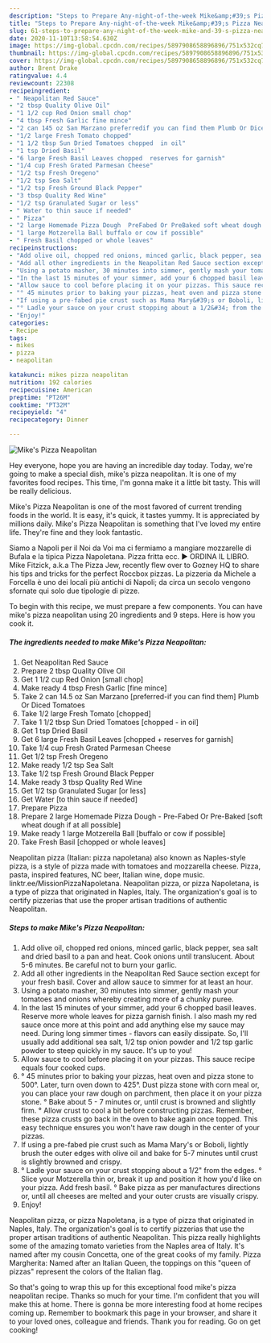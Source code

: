 ```yaml
---
description: "Steps to Prepare Any-night-of-the-week Mike&amp;#39;s Pizza Neapolitan"
title: "Steps to Prepare Any-night-of-the-week Mike&amp;#39;s Pizza Neapolitan"
slug: 61-steps-to-prepare-any-night-of-the-week-mike-and-39-s-pizza-neapolitan
date: 2020-11-10T13:58:54.630Z
image: https://img-global.cpcdn.com/recipes/5897908658896896/751x532cq70/mikes-pizza-neapolitan-recipe-main-photo.jpg
thumbnail: https://img-global.cpcdn.com/recipes/5897908658896896/751x532cq70/mikes-pizza-neapolitan-recipe-main-photo.jpg
cover: https://img-global.cpcdn.com/recipes/5897908658896896/751x532cq70/mikes-pizza-neapolitan-recipe-main-photo.jpg
author: Brent Drake
ratingvalue: 4.4
reviewcount: 22308
recipeingredient:
- " Neapolitan Red Sauce"
- "2 tbsp Quality Olive Oil"
- "1 1/2 cup Red Onion small chop"
- "4 tbsp Fresh Garlic fine mince"
- "2 can 145 oz San Marzano preferredif you can find them Plumb Or Diced Tomatoes"
- "1/2 large Fresh Tomato chopped"
- "1 1/2 tbsp Sun Dried Tomatoes chopped  in oil"
- "1 tsp Dried Basil"
- "6 large Fresh Basil Leaves chopped  reserves for garnish"
- "1/4 cup Fresh Grated Parmesan Cheese"
- "1/2 tsp Fresh Oregeno"
- "1/2 tsp Sea Salt"
- "1/2 tsp Fresh Ground Black Pepper"
- "3 tbsp Quality Red Wine"
- "1/2 tsp Granulated Sugar or less"
- " Water to thin sauce if needed"
- " Pizza"
- "2 large Homemade Pizza Dough  PreFabed Or PreBaked soft wheat dough if at all possible"
- "1 large Motzerella Ball buffalo or cow if possible"
- " Fresh Basil chopped or whole leaves"
recipeinstructions:
- "Add olive oil, chopped red onions, minced garlic, black pepper, sea salt and dried basil to a pan and heat. Cook onions until translucent. About 5-6 minutes. Be careful not to burn your garlic."
- "Add all other ingredients in the Neapolitan Red Sauce section except for your fresh basil. Cover and allow sauce to simmer for at least an hour."
- "Using a potato masher, 30 minutes into simmer, gently mash your tomatoes and onions whereby creating more of a chunky puree."
- "In the last 15 minutes of your simmer, add your 6 chopped basil leaves. Reserve more whole leaves for pizza garnish finish. I also mash my red sauce once more at this point and add anything else my sauce may need. During long simmer times - flavors can easily dissipate. So, I&#39;ll usually add additional sea salt, 1/2 tsp onion powder and 1/2 tsp garlic powder to steep quickly in my sauce. It&#39;s up to you!"
- "Allow sauce to cool before placing it on your pizzas. This sauce recipe equals four cooked cups."
- "° 45 minutes prior to baking your pizzas, heat oven and pizza stone to 500°. Later, turn oven down to 425°. Dust pizza stone with corn meal or, you can place your raw dough on parchment, then place it on your pizza stone.                                                   ° Bake about 5 - 7 minutes or, until crust is browned and slightly firm.                                                                                                                                         ° Allow crust to cool a bit before constructing pizzas. Remember, these pizza crusts go back in the oven to bake again once topped. This easy technique ensures you won&#39;t have raw dough in the center of your pizzas."
- "If using a pre-fabed pie crust such as Mama Mary&#39;s or Boboli, lightly brush the outer edges with olive oil and bake for 5-7 minutes until crust is slightly browned and crispy."
- "° Ladle your sauce on your crust stopping about a 1/2&#34; from the edges.                                                                        ° Slice your Motzerella thin or, break it up and position it how you&#39;d like on your pizza. Add fresh basil.                                                                                                                                                                      ° Bake pizza as per manufactures directions or, until all cheeses are melted and your outer crusts are visually crispy."
- "Enjoy!"
categories:
- Recipe
tags:
- mikes
- pizza
- neapolitan

katakunci: mikes pizza neapolitan 
nutrition: 192 calories
recipecuisine: American
preptime: "PT26M"
cooktime: "PT32M"
recipeyield: "4"
recipecategory: Dinner

---
```



![Mike&#39;s Pizza Neapolitan](https://img-global.cpcdn.com/recipes/5897908658896896/751x532cq70/mikes-pizza-neapolitan-recipe-main-photo.jpg)

Hey everyone, hope you are having an incredible day today. Today, we're going to make a special dish, mike&#39;s pizza neapolitan. It is one of my favorites food recipes. This time, I'm gonna make it a little bit tasty. This will be really delicious.

Mike&#39;s Pizza Neapolitan is one of the most favored of current trending foods in the world. It is easy, it's quick, it tastes yummy. It is appreciated by millions daily. Mike&#39;s Pizza Neapolitan is something that I've loved my entire life. They're fine and they look fantastic.

Siamo a Napoli per il Noi da Voi ma ci fermiamo a mangiare mozzarelle di Bufala e la tipica Pizza Napoletana. Pizza fritta ecc. ► ORDINA IL LIBRO. Mike Fitzick, a.k.a The Pizza Jew, recently flew over to Gozney HQ to share his tips and tricks for the perfect Roccbox pizzas. La pizzeria da Michele a Forcella è uno dei locali più antichi di Napoli; da circa un secolo vengono sfornate qui solo due tipologie di pizze.


To begin with this recipe, we must prepare a few components. You can have mike&#39;s pizza neapolitan using 20 ingredients and 9 steps. Here is how you cook it.

<!--inarticleads1-->

##### The ingredients needed to make Mike&#39;s Pizza Neapolitan:

1. Get  Neapolitan Red Sauce
1. Prepare 2 tbsp Quality Olive Oil
1. Get 1 1/2 cup Red Onion [small chop]
1. Make ready 4 tbsp Fresh Garlic [fine mince]
1. Take 2 can 14.5 oz San Marzano [preferred-if you can find them] Plumb Or Diced Tomatoes
1. Take 1/2 large Fresh Tomato [chopped]
1. Take 1 1/2 tbsp Sun Dried Tomatoes [chopped - in oil]
1. Get 1 tsp Dried Basil
1. Get 6 large Fresh Basil Leaves [chopped + reserves for garnish]
1. Take 1/4 cup Fresh Grated Parmesan Cheese
1. Get 1/2 tsp Fresh Oregeno
1. Make ready 1/2 tsp Sea Salt
1. Take 1/2 tsp Fresh Ground Black Pepper
1. Make ready 3 tbsp Quality Red Wine
1. Get 1/2 tsp Granulated Sugar [or less]
1. Get  Water [to thin sauce if needed]
1. Prepare  Pizza
1. Prepare 2 large Homemade Pizza Dough - Pre-Fabed Or Pre-Baked [soft wheat dough if at all possible]
1. Make ready 1 large Motzerella Ball [buffalo or cow if possible]
1. Take  Fresh Basil [chopped or whole leaves]


Neapolitan pizza (Italian: pizza napoletana) also known as Naples-style pizza, is a style of pizza made with tomatoes and mozzarella cheese. Pizza, pasta, inspired features, NC beer, Italian wine, dope music. linktr.ee/MissionPizzaNapoletana. Neapolitan pizza, or pizza Napoletana, is a type of pizza that originated in Naples, Italy. The organization&#39;s goal is to certify pizzerias that use the proper artisan traditions of authentic Neapolitan. 

<!--inarticleads2-->

##### Steps to make Mike&#39;s Pizza Neapolitan:

1. Add olive oil, chopped red onions, minced garlic, black pepper, sea salt and dried basil to a pan and heat. Cook onions until translucent. About 5-6 minutes. Be careful not to burn your garlic.
1. Add all other ingredients in the Neapolitan Red Sauce section except for your fresh basil. Cover and allow sauce to simmer for at least an hour.
1. Using a potato masher, 30 minutes into simmer, gently mash your tomatoes and onions whereby creating more of a chunky puree.
1. In the last 15 minutes of your simmer, add your 6 chopped basil leaves. Reserve more whole leaves for pizza garnish finish. I also mash my red sauce once more at this point and add anything else my sauce may need. During long simmer times - flavors can easily dissipate. So, I&#39;ll usually add additional sea salt, 1/2 tsp onion powder and 1/2 tsp garlic powder to steep quickly in my sauce. It&#39;s up to you!
1. Allow sauce to cool before placing it on your pizzas. This sauce recipe equals four cooked cups.
1. ° 45 minutes prior to baking your pizzas, heat oven and pizza stone to 500°. Later, turn oven down to 425°. Dust pizza stone with corn meal or, you can place your raw dough on parchment, then place it on your pizza stone.                                                   ° Bake about 5 - 7 minutes or, until crust is browned and slightly firm.                                                                                                                                         ° Allow crust to cool a bit before constructing pizzas. Remember, these pizza crusts go back in the oven to bake again once topped. This easy technique ensures you won&#39;t have raw dough in the center of your pizzas.
1. If using a pre-fabed pie crust such as Mama Mary&#39;s or Boboli, lightly brush the outer edges with olive oil and bake for 5-7 minutes until crust is slightly browned and crispy.
1. ° Ladle your sauce on your crust stopping about a 1/2&#34; from the edges.                                                                        ° Slice your Motzerella thin or, break it up and position it how you&#39;d like on your pizza. Add fresh basil.                                                                                                                                                                      ° Bake pizza as per manufactures directions or, until all cheeses are melted and your outer crusts are visually crispy.
1. Enjoy!


Neapolitan pizza, or pizza Napoletana, is a type of pizza that originated in Naples, Italy. The organization&#39;s goal is to certify pizzerias that use the proper artisan traditions of authentic Neapolitan. This pizza really highlights some of the amazing tomato varieties from the Naples area of Italy. It&#39;s named after my cousin Concetta, one of the great cooks of my family. Pizza Margherita: Named after an Italian Queen, the toppings on this &#34;queen of pizzas&#34; represent the colors of the Italian flag. 

So that's going to wrap this up for this exceptional food mike&#39;s pizza neapolitan recipe. Thanks so much for your time. I'm confident that you will make this at home. There is gonna be more interesting food at home recipes coming up. Remember to bookmark this page in your browser, and share it to your loved ones, colleague and friends. Thank you for reading. Go on get cooking!
